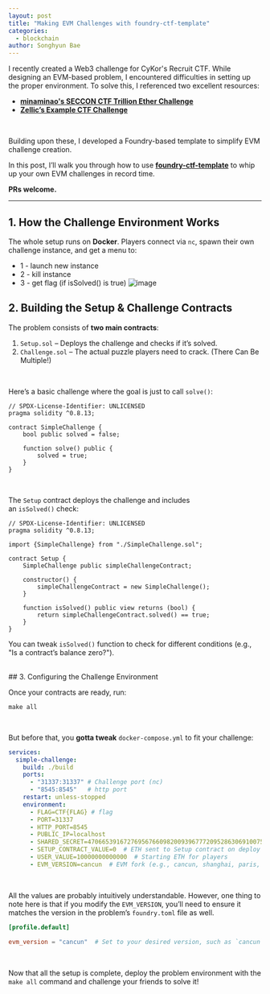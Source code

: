 ```yaml
---
layout: post
title: "Making EVM Challenges with foundry-ctf-template"
categories: 
  - blockchain
author: Songhyun Bae
---
```


I recently created a Web3 challenge for CyKor's Recruit CTF. While designing an EVM-based problem, I encountered difficulties in setting up the proper environment. To solve this, I referenced two excellent resources:
- [**minaminao's SECCON CTF Trillion Ether Challenge**](https://github.com/minaminao/my-ctf-challenges/tree/main/ctfs/seccon-ctf-13-quals/trillion-ether)
- [**Zellic’s Example CTF Challenge**](https://github.com/Zellic/example-ctf-challenge)
<br>

Building upon these, I developed a Foundry-based template to simplify EVM challenge creation.

In this post, I’ll walk you through how to use [**foundry-ctf-template**](https://github.com/bshyuunn/foundry-ctf-template) to whip up your own EVM challenges in record time.

**PRs welcome.**

---

## 1. How the Challenge Environment Works

The whole setup runs on **Docker**. Players connect via `nc`, spawn their own challenge instance, and get a menu to:

- 1 - launch new instance
- 2 - kill instance
- 3 - get flag (if isSolved() is true)
![image](https://github.com/user-attachments/assets/0e70338e-e99e-49fd-ba9d-485eba1acdf0)

## 2. Building the Setup & Challenge Contracts

The problem consists of **two main contracts**:

1. `Setup.sol` – Deploys the challenge and checks if it’s solved.
2. `Challenge.sol` – The actual puzzle players need to crack. (There Can Be Multiple!)

<br>

Here’s a basic challenge where the goal is just to call `solve()`:

```solidity
// SPDX-License-Identifier: UNLICENSED
pragma solidity ^0.8.13;

contract SimpleChallenge {   
    bool public solved = false;

    function solve() public {
        solved = true;
    }
}
```
<br>

The `Setup` contract deploys the challenge and includes an `isSolved()` check:

```solidity
// SPDX-License-Identifier: UNLICENSED
pragma solidity ^0.8.13;

import {SimpleChallenge} from "./SimpleChallenge.sol";

contract Setup {
    SimpleChallenge public simpleChallengeContract;

    constructor() {
        simpleChallengeContract = new SimpleChallenge();
    }

    function isSolved() public view returns (bool) {
        return simpleChallengeContract.solved() == true;
    }
}
```

You can tweak `isSolved()` function to check for different conditions (e.g., "Is a contract’s balance zero?").

<br>
## 3. Configuring the Challenge Environment

Once your contracts are ready, run:

```
make all
```
<br>

But before that, you **gotta tweak** `docker-compose.yml` to fit your challenge:

```yml
services:
  simple-challenge:
    build: ./build
    ports:
      - "31337:31337" # Challenge port (nc)
      - "8545:8545"   # http port
    restart: unless-stopped
    environment:
      - FLAG=CTF{FLAG} # flag 
      - PORT=31337  
      - HTTP_PORT=8545  
      - PUBLIC_IP=localhost  
      - SHARED_SECRET=47066539167276956766098200939677720952863069100758808950316570929135279551683  # A random auth key to prevent DoS attacks. Don’t leave this default!
      - SETUP_CONTRACT_VALUE=0  # ETH sent to Setup contract on deploy  
      - USER_VALUE=10000000000000  # Starting ETH for players  
      - EVM_VERSION=cancun  # EVM fork (e.g., cancun, shanghai, paris, london)  
```
<br>

All the values are probably intuitively understandable. However, one thing to note here is that if you modify the `EVM_VERSION`, you’ll need to ensure it matches the version in the problem’s `foundry.toml` file as well.

```toml
[profile.default]

evm_version = "cancun"  # Set to your desired version, such as `cancun`, `shanghai`, `paris`, `london`, etc.
```
<br>

Now that all the setup is complete, deploy the problem environment with the `make all` command and challenge your friends to solve it!
